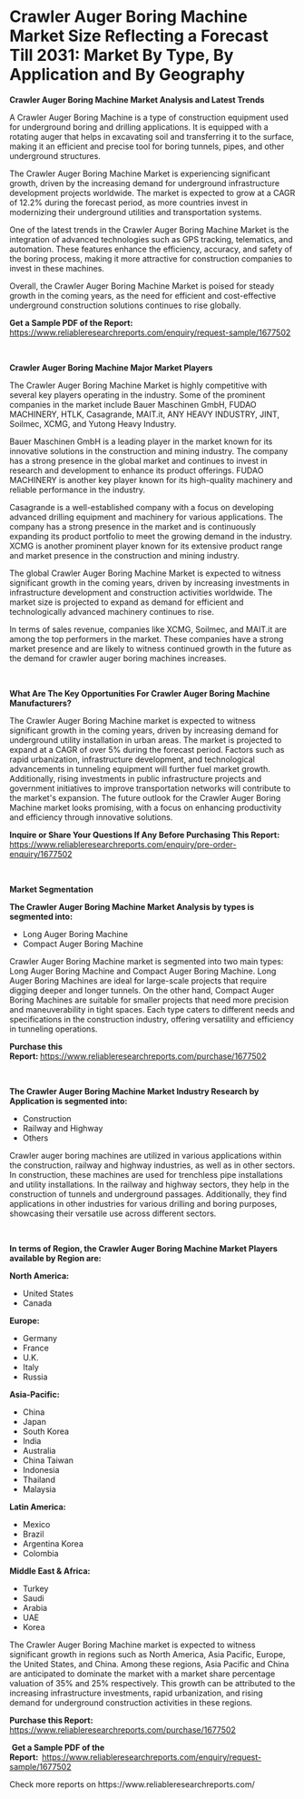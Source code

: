 <p><h1>Crawler Auger Boring Machine Market Size Reflecting a Forecast Till 2031: Market By Type, By Application and By Geography</h1></p><p><strong>Crawler Auger Boring Machine Market Analysis and Latest Trends</strong></p>
<p><p>A Crawler Auger Boring Machine is a type of construction equipment used for underground boring and drilling applications. It is equipped with a rotating auger that helps in excavating soil and transferring it to the surface, making it an efficient and precise tool for boring tunnels, pipes, and other underground structures.</p><p>The Crawler Auger Boring Machine Market is experiencing significant growth, driven by the increasing demand for underground infrastructure development projects worldwide. The market is expected to grow at a CAGR of 12.2% during the forecast period, as more countries invest in modernizing their underground utilities and transportation systems. </p><p>One of the latest trends in the Crawler Auger Boring Machine Market is the integration of advanced technologies such as GPS tracking, telematics, and automation. These features enhance the efficiency, accuracy, and safety of the boring process, making it more attractive for construction companies to invest in these machines.</p><p>Overall, the Crawler Auger Boring Machine Market is poised for steady growth in the coming years, as the need for efficient and cost-effective underground construction solutions continues to rise globally.</p></p>
<p><strong>Get a Sample PDF of the Report:&nbsp;</strong> <a href="https://www.reliableresearchreports.com/enquiry/request-sample/1677502">https://www.reliableresearchreports.com/enquiry/request-sample/1677502</a></p>
<p>&nbsp;</p>
<p><strong>Crawler Auger Boring Machine Major Market Players</strong></p>
<p><p>The Crawler Auger Boring Machine Market is highly competitive with several key players operating in the industry. Some of the prominent companies in the market include Bauer Maschinen GmbH, FUDAO MACHINERY, HTLK, Casagrande, MAIT.it, ANY HEAVY INDUSTRY, JINT, Soilmec, XCMG, and Yutong Heavy Industry.</p><p>Bauer Maschinen GmbH is a leading player in the market known for its innovative solutions in the construction and mining industry. The company has a strong presence in the global market and continues to invest in research and development to enhance its product offerings. FUDAO MACHINERY is another key player known for its high-quality machinery and reliable performance in the industry.</p><p>Casagrande is a well-established company with a focus on developing advanced drilling equipment and machinery for various applications. The company has a strong presence in the market and is continuously expanding its product portfolio to meet the growing demand in the industry. XCMG is another prominent player known for its extensive product range and market presence in the construction and mining industry.</p><p>The global Crawler Auger Boring Machine Market is expected to witness significant growth in the coming years, driven by increasing investments in infrastructure development and construction activities worldwide. The market size is projected to expand as demand for efficient and technologically advanced machinery continues to rise.</p><p>In terms of sales revenue, companies like XCMG, Soilmec, and MAIT.it are among the top performers in the market. These companies have a strong market presence and are likely to witness continued growth in the future as the demand for crawler auger boring machines increases.</p></p>
<p>&nbsp;</p>
<p><strong>What Are The Key Opportunities For Crawler Auger Boring Machine Manufacturers?</strong></p>
<p><p>The Crawler Auger Boring Machine market is expected to witness significant growth in the coming years, driven by increasing demand for underground utility installation in urban areas. The market is projected to expand at a CAGR of over 5% during the forecast period. Factors such as rapid urbanization, infrastructure development, and technological advancements in tunneling equipment will further fuel market growth. Additionally, rising investments in public infrastructure projects and government initiatives to improve transportation networks will contribute to the market's expansion. The future outlook for the Crawler Auger Boring Machine market looks promising, with a focus on enhancing productivity and efficiency through innovative solutions.</p></p>
<p><strong>Inquire or Share Your Questions If Any Before Purchasing This Report:</strong> <a href="https://www.reliableresearchreports.com/enquiry/pre-order-enquiry/1677502">https://www.reliableresearchreports.com/enquiry/pre-order-enquiry/1677502</a></p>
<p>&nbsp;</p>
<p><strong>Market Segmentation</strong></p>
<p><strong>The Crawler Auger Boring Machine Market Analysis by types is segmented into:</strong></p>
<p><ul><li>Long Auger Boring Machine</li><li>Compact Auger Boring Machine</li></ul></p>
<p><p>Crawler Auger Boring Machine market is segmented into two main types: Long Auger Boring Machine and Compact Auger Boring Machine. Long Auger Boring Machines are ideal for large-scale projects that require digging deeper and longer tunnels. On the other hand, Compact Auger Boring Machines are suitable for smaller projects that need more precision and maneuverability in tight spaces. Each type caters to different needs and specifications in the construction industry, offering versatility and efficiency in tunneling operations.</p></p>
<p><strong>Purchase this Report:&nbsp;</strong><a href="https://www.reliableresearchreports.com/purchase/1677502">https://www.reliableresearchreports.com/purchase/1677502</a></p>
<p>&nbsp;</p>
<p><strong>The Crawler Auger Boring Machine Market Industry Research by Application is segmented into:</strong></p>
<p><ul><li>Construction</li><li>Railway and Highway</li><li>Others</li></ul></p>
<p><p>Crawler auger boring machines are utilized in various applications within the construction, railway and highway industries, as well as in other sectors. In construction, these machines are used for trenchless pipe installations and utility installations. In the railway and highway sectors, they help in the construction of tunnels and underground passages. Additionally, they find applications in other industries for various drilling and boring purposes, showcasing their versatile use across different sectors.</p></p>
<p>&nbsp;</p>
<p><strong>In terms of Region, the Crawler Auger Boring Machine Market Players available by Region are:</strong></p>
<p>
    <p> <strong> North America: </strong>
        <ul>
            <li>United States</li>
            <li>Canada</li>
        </ul>
        </p> 
    <p> <strong> Europe: </strong>
        <ul>
            <li>Germany</li>
            <li>France</li>
            <li>U.K.</li>
            <li>Italy</li>
            <li>Russia</li>
        </ul>
        </p> 
    <p> <strong> Asia-Pacific: </strong>
        <ul>
            <li>China</li>
            <li>Japan</li>
            <li>South Korea</li>
            <li>India</li>
            <li>Australia</li>
            <li>China Taiwan</li>
            <li>Indonesia</li>
            <li>Thailand</li>
            <li>Malaysia</li>
        </ul>
        </p> 
    <p> <strong> Latin America: </strong>
        <ul>
            <li>Mexico</li>
            <li>Brazil</li>
            <li>Argentina Korea</li>
            <li>Colombia</li>
        </ul>
        </p> 
    <p> <strong> Middle East & Africa: </strong>
        <ul>
            <li>Turkey</li>
            <li>Saudi</li>
            <li>Arabia</li>
            <li>UAE</li>
            <li>Korea</li>
        </ul>
    </p>
    </p>
<p><p>The Crawler Auger Boring Machine market is expected to witness significant growth in regions such as North America, Asia Pacific, Europe, the United States, and China. Among these regions, Asia Pacific and China are anticipated to dominate the market with a market share percentage valuation of 35% and 25% respectively. This growth can be attributed to the increasing infrastructure investments, rapid urbanization, and rising demand for underground construction activities in these regions.</p></p>
<p><strong>Purchase this Report: </strong><a href="https://www.reliableresearchreports.com/purchase/1677502">https://www.reliableresearchreports.com/purchase/1677502</a></p>
<p>&nbsp;<strong>Get a Sample PDF of the Report:&nbsp;&nbsp;</strong><a href="https://www.reliableresearchreports.com/enquiry/request-sample/1677502">https://www.reliableresearchreports.com/enquiry/request-sample/1677502</a></p>
<p><strong></strong></p>
<p>Check more reports on https://www.reliableresearchreports.com/</p>